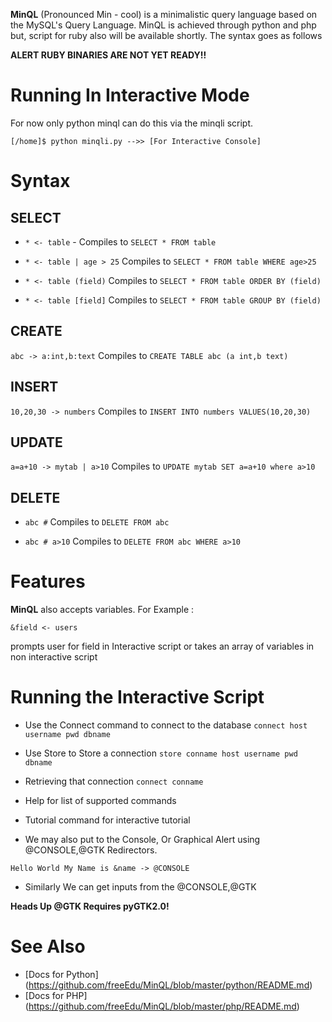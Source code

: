 **MinQL** (Pronounced Min - cool) is a minimalistic query language based on the MySQL's Query Language. MinQL is achieved through python and php but, script for ruby also will be available shortly. The syntax goes as follows

**ALERT RUBY BINARIES ARE NOT YET READY!!**


Running In Interactive Mode
========================
For now only python minql can do this via the minqli script.


	[/home]$ python minqli.py -->> [For Interactive Console]               

	


Syntax
======

SELECT 
------

* `* <- table`  - Compiles to  `SELECT * FROM table`

* `* <- table | age > 25`  Compiles to `SELECT * FROM table WHERE age>25`

* `* <- table (field)` Compiles to `SELECT * FROM table ORDER BY (field)`

* `* <- table [field]`  Compiles to `SELECT * FROM table GROUP BY (field)`

CREATE 
-----

`abc -> a:int,b:text` Compiles to `CREATE TABLE abc (a int,b text)`

INSERT
------

`10,20,30 -> numbers` Compiles to `INSERT INTO numbers VALUES(10,20,30)`

UPDATE
-----

`a=a+10 -> mytab | a>10` Compiles to `UPDATE mytab SET a=a+10 where a>10`

DELETE
-----

* `abc #` Compiles to `DELETE FROM abc`

* `abc # a>10` Compiles to `DELETE FROM abc WHERE a>10`

Features
===================================================
**MinQL** also accepts variables. For Example :

`&field <- users `

prompts user for field in Interactive script or takes an array of variables in non interactive script

# Running the Interactive Script

* Use the Connect command to connect to the database `connect host username pwd dbname`

* Use Store to Store a connection `store conname host username pwd dbname`

* Retrieving that connection `connect conname`

* Help for list of supported commands

* Tutorial command for interactive tutorial

* We may also put to the Console, Or Graphical Alert 
using @CONSOLE,@GTK Redirectors. 

`Hello World My Name is &name -> @CONSOLE`

* Similarly We can get inputs from the @CONSOLE,@GTK

**Heads Up @GTK Requires pyGTK2.0!**



See Also
======================
* [Docs for Python]  (https://github.com/freeEdu/MinQL/blob/master/python/README.md)
* [Docs for PHP] (https://github.com/freeEdu/MinQL/blob/master/php/README.md)

